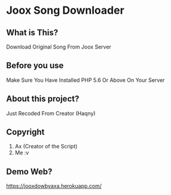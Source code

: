 # Joox Song Downloader
What is This?
-------------
Download Original Song From Joox Server

Before you use
-------------
Make Sure You Have Installed PHP 5.6 Or Above On Your Server

About this project?
-------------
Just Recoded From Creator (Haqny)

Copyright
-------------
1. Ax (Creator of the Script)
2. Me :v

Demo Web?
-------------
https://jooxdowbyaxa.herokuapp.com/
